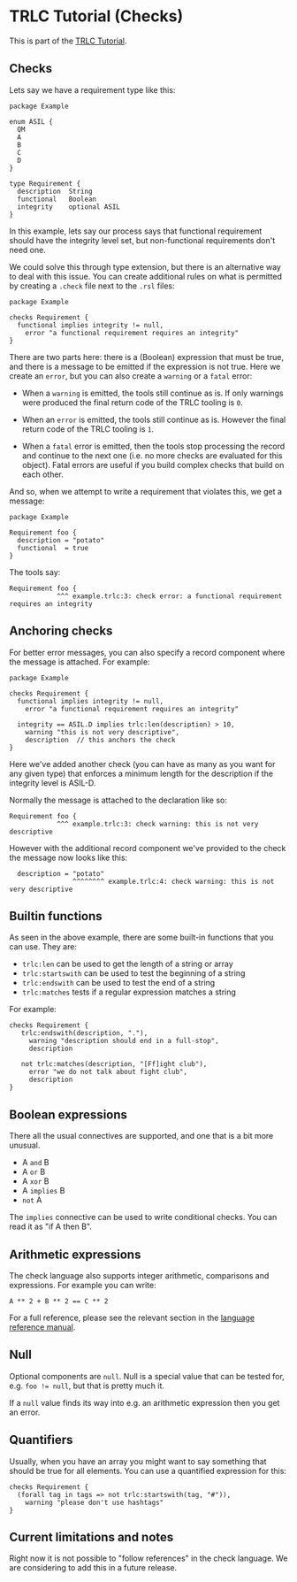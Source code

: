 # TRLC Tutorial (Checks)

This is part of the [TRLC Tutorial](TUTORIAL.md).

## Checks

Lets say we have a requirement type like this:

```
package Example

enum ASIL {
  QM
  A
  B
  C
  D
}

type Requirement {
  description  String
  functional   Boolean
  integrity    optional ASIL
}
```

In this example, lets say our process says that functional requirement
should have the integrity level set, but non-functional requirements
don't need one.

We could solve this through type extension, but there is an
alternative way to deal with this issue. You can create additional
rules on what is permitted by creating a `.check` file next to the
`.rsl` files:

```
package Example

checks Requirement {
  functional implies integrity != null,
    error "a functional requirement requires an integrity"
}
```

There are two parts here: there is a (Boolean) expression that must be
true, and there is a message to be emitted if the expression is not
true. Here we create an `error`, but you can also create a `warning`
or a `fatal` error:

* When a `warning` is emitted, the tools still continue as is. If only
  warnings were produced the final return code of the TRLC tooling is
  `0`.

* When an `error` is emitted, the tools still continue as is. However
  the final return code of the TRLC tooling is `1`.

* When a `fatal` error is emitted, then the tools stop processing the
  record and continue to the next one (i.e. no more checks are
  evaluated for this object). Fatal errors are useful if you build
  complex checks that build on each other.

And so, when we attempt to write a requirement that violates this, we
get a message:

```
package Example

Requirement foo {
  description = "potato"
  functional  = true
}
```

The tools say:

```
Requirement foo {
            ^^^ example.trlc:3: check error: a functional requirement requires an integrity
```

## Anchoring checks

For better error messages, you can also specify a record component
where the message is attached. For example:

```
package Example

checks Requirement {
  functional implies integrity != null,
    error "a functional requirement requires an integrity"

  integrity == ASIL.D implies trlc:len(description) > 10,
    warning "this is not very descriptive",
    description  // this anchors the check
}
```

Here we've added another check (you can have as many as you want for
any given type) that enforces a minimum length for the description if
the integrity level is ASIL-D.

Normally the message is attached to the declaration like so:

```
Requirement foo {
            ^^^ example.trlc:3: check warning: this is not very descriptive
```
However with the additional record component we've provided to the
check the message now looks like this:

```
  description = "potato"
                ^^^^^^^^ example.trlc:4: check warning: this is not very descriptive
```

## Builtin functions

As seen in the above example, there are some built-in functions that
you can use. They are:

* `trlc:len` can be used to get the length of a string or array
* `trlc:startswith` can be used to test the beginning of a string
* `trlc:endswith` can be used to test the end of a string
* `trlc:matches` tests if a regular expression matches a string

For example:

```
checks Requirement {
   trlc:endswith(description, "."),
     warning "description should end in a full-stop",
	 description

   not trlc:matches(description, "[Ff]ight club"),
     error "we do not talk about fight club",
	 description
}
```

## Boolean expressions

There all the usual connectives are supported, and one that is a bit
more unusual.

* A `and` B
* A `or` B
* A `xor` B
* A `implies` B
* `not` A

The `implies` connective can be used to write conditional checks. You
can read it as "if A then B".

## Arithmetic expressions

The check language also supports integer arithmetic, comparisons and
expressions. For example you can write:

```
A ** 2 + B ** 2 == C ** 2
```

For a full reference, please see the relevant section in the [language
reference manual](language-reference-manual/LRM.md#expressions).

## Null

Optional components are `null`. Null is a special value that can be
tested for, e.g. `foo != null`, but that is pretty much it.

If a `null` value finds its way into e.g. an arithmetic expression
then you get an error.

## Quantifiers

Usually, when you have an array you might want to say something that
should be true for all elements. You can use a quantified expression
for this:

```
checks Requirement {
  (forall tag in tags => not trlc:startswith(tag, "#")),
    warning "please don't use hashtags"
}
```

## Current limitations and notes

Right now it is not possible to "follow references" in the check
language. We are considering to add this in a future release.
